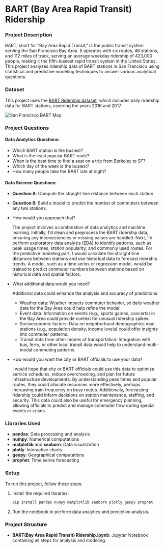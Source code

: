 # BART (Bay Area Rapid Transit) Ridership

### Project Description

BART, short for "Bay Area Rapid Transit," is the public transit system serving the San Francisco Bay Area. It operates with six routes, 46 stations, and 112 miles of track, serving an average weekday ridership of 423,000 people, making it the fifth-busiest rapid transit system in the United States. This project analyzes ridership data of BART stations in San Francisco using statistical and predictive modeling techniques to answer various analytical questions.

### Dataset

This project uses the [BART Ridership dataset](https://www.kaggle.com/datasets/saulfuh/bart-ridership), which includes daily ridership data for BART stations, covering the years 2016 and 2017.

![San Francisco BART Map](https://metroeasy.com/wp-content/uploads/2023/05/San-Francisco-BART-Map.gif)

### Project Questions

#### Data Analytics Questions:
- Which BART station is the busiest?
- What is the least popular BART route?
- When is the best time to find a seat on a trip from Berkeley to SF?
- Which day of the week is the busiest?
- How many people take the BART late at night?

#### Data Science Questions:
- **Question A**: Compute the straight-line distance between each station.
- **Question B**: Build a model to predict the number of commuters between any two stations.

- How would you approach that?

   The project involves a combination of data analytics and machine learning. Initially, I'd clean and preprocess the BART ridership data, ensuring any inconsistencies or missing values are handled. Next, I'd perform exploratory data analysis (EDA) to identify patterns, such as peak usage times, station popularity, and commonly used routes. For the predictive modeling part, I would calculate the straight-line distances between stations and use historical data to forecast ridership trends. A model, such as a time series or regression model, would be trained to predict commuter numbers between stations based on historical data and spatial factors.

- What additional data would you need?

   Additional data could enhance the analysis and accuracy of predictions:

   - Weather data: Weather impacts commuter behavior, so daily weather data for the Bay Area could help refine the model.
   - Event data: Information on events (e.g., sports games, concerts) in the Bay Area could provide context for unusual ridership spikes.
   - Socioeconomic factors: Data on neighborhood demographics near stations (e.g., population density, income levels) could offer insights into commuter patterns.
   - Transit data from other modes of transportation: Integration with bus, ferry, or other local transit data would help to understand multi-modal commuting patterns.

- How would you want the city or BART officials to use your data?

   I would hope that city or BART officials could use this data to optimize service schedules, reduce overcrowding, and plan for future infrastructure developments. By understanding peak times and popular routes, they could allocate resources more effectively, perhaps increasing train frequency on busy routes. Additionally, forecasting ridership could inform decisions on station maintenance, staffing, and security. This data could also be useful for emergency planning, allowing officials to predict and manage commuter flow during special events or crises.

### Libraries Used

- **pandas**: Data processing and analysis
- **numpy**: Numerical computations
- **matplotlib** and **seaborn**: Data visualization
- **plotly**: Interactive charts
- **geopy**: Geographical computations
- **prophet**: Time series forecasting

### Setup

To run this project, follow these steps:

1. Install the required libraries:

   ```bash
   pip install pandas numpy matplotlib seaborn plotly geopy prophet
   ```

2. Run the notebook to perform data analytics and predictive analysis.

### Project Structure

- **BART(Bay Area Rapid Transit) Ridership.ipynb**: Jupyter Notebook containing all steps for analysis and modeling.
